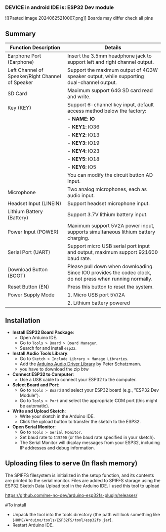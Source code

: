 ### **DEVICE in android IDE is: ESP32 Dev module**

![[Pasted image 20240625210007.png]]
Boards may differ check all pins
## Summary

| Function Description                             | Details                                                                                                    |
| ------------------------------------------------ | ---------------------------------------------------------------------------------------------------------- |
| Earphone Port (Earphone)                         | Insert the 3.5mm headphone jack to support left and right channel output.                                  |
| Left Channel of Speaker/Right Channel of Speaker | Support the maximum output of 4Ω3W speaker output, while supporting dual-channel output.                   |
| SD Card                                          | Maximum support 64G SD card read and write.                                                                |
| Key (KEY)                                        | Support 6-channel key input, default access method below the factory:                                      |
|                                                  | - **NAME**: **IO**                                                                                         |
|                                                  | - **KEY1**: IO36                                                                                           |
|                                                  | - **KEY2**: IO13                                                                                           |
|                                                  | - **KEY3**: IO19                                                                                           |
|                                                  | - **KEY4**: IO23                                                                                           |
|                                                  | - **KEY5**: IO18                                                                                           |
|                                                  | - **KEY6**: IO5                                                                                            |
|                                                  | You can modify the circuit button AD input.                                                                |
| Microphone                                       | Two analog microphones, each as audio input.                                                               |
| Headset Input (LINEIN)                           | Support headset microphone input.                                                                          |
| Lithium Battery (Battery)                        | Support 3.7V lithium battery input.                                                                        |
| Power Input (POWER)                              | Maximum support 5V2A power input, supports simultaneous lithium battery charging.                          |
| Serial Port (UART)                               | Support micro USB serial port input and output, maximum support 921600 baud rate.                          |
| Download Button (BOOT)                           | Please pull down when downloading. Since IO0 provides the codec clock, do not press when running normally. |
| Reset Button (EN)                                | Press this button to reset the system.                                                                     |
| Power Supply Mode                                | 1. Micro USB port 5V/2A                                                                                    |
|                                                  | 2. Lithium battery powered                                                                                 |

## Installation

- **Install ESP32 Board Package**:
  - Open Arduino IDE.
  - Go to `Tools > Board > Board Manager`.
  - Search for and install `esp32`.
- **Install Audio Tools Library**:
  - Go to `Sketch > Include Library > Manage Libraries`.
  - Add the [Arduino Audio Driver Library](https://github.com/pschatzmann/arduino-audio-driver/tree/main) by Peter Schatzmann.
  - you have to download the zip btw
- **Connect ESP32 to Computer**:
  - Use a USB cable to connect your ESP32 to the computer.
- **Select Board and Port**:
  - Go to `Tools > Board` and select your ESP32 board (e.g., "ESP32 Dev Module").
  - Go to `Tools > Port` and select the appropriate COM port (this might be automatic).
- **Write and Upload Sketch**:
  - Write your sketch in the Arduino IDE.
  - Click the upload button to transfer the sketch to the ESP32.
- **Open Serial Monitor**:
  - Go to `Tools > Serial Monitor`.
  - Set baud rate to `115200` (or the baud rate specified in your sketch).
  - The Serial Monitor will display messages from your ESP32, including IP addresses and debug information.



## Uploading files to serve (In flash memory)
The SPIFFS filesystem is initialized in the setup function, and its contents are printed to the serial monitor.
Files are added to SPIFFS storage using the ESP32 Sketch Data Upload tool in the Arduino IDE.
I used this tool to upload

https://github.com/me-no-dev/arduino-esp32fs-plugin/releases/

#To install
- Unpack the tool into the tools directory
   (the path will look something like `$HOME/Arduino/tools/ESP32FS/tool/esp32fs.jar`).
- Restart Arduino IDE.
